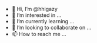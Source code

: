 - 👋 Hi, I’m @hhigazy
- 👀 I’m interested in ...
- 🌱 I’m currently learning ...
- 💞️ I’m looking to collaborate on ...
- 📫 How to reach me ...

<!---
hhigazy/hhigazy is a ✨ special ✨ repository because its `README.md` (this file) appears on your GitHub profile.
You can click the Preview link to take a look at your changes.
--->
